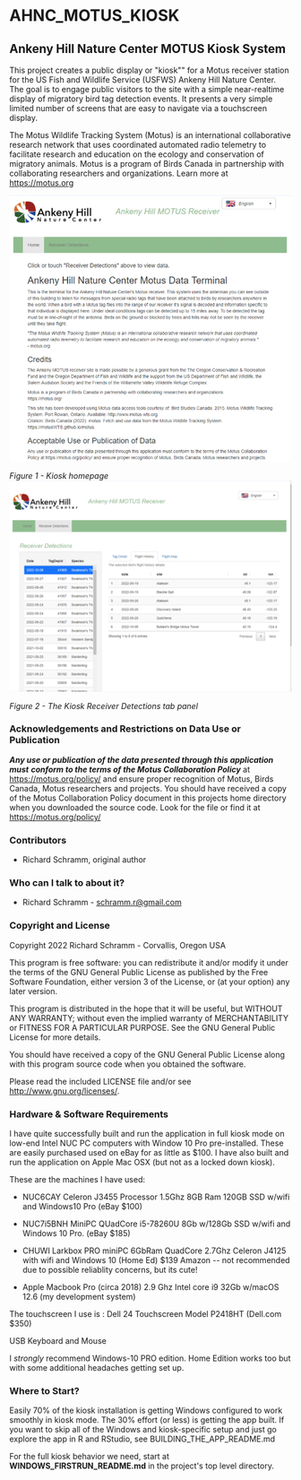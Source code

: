 # AHNC_MOTUS_KIOSK
## Ankeny Hill Nature Center MOTUS Kiosk System

This project creates a public display or "kiosk"" for a Motus receiver station for the US Fish and Wildlife Service (USFWS) Ankeny Hill Nature Center.  The goal is to engage public visitors to the site with a simple near-realtime display of migratory bird tag detection events. It presents a very simple limited number of screens that are easy to navigate via a touchscreen display.

The Motus Wildlife Tracking System (Motus) is an international collaborative research network that uses coordinated automated radio telemetry to facilitate research and education on the ecology and conservation of migratory animals. Motus is a program of Birds Canada in partnership with collaborating researchers and organizations. Learn more at https://motus.org

![Figure1](./md_images/RM_KioskHomepage.png)

*Figure 1 - Kiosk homepage*![Figure2](./md_images/RM_KioskReceiverDetections.png)

*Figure 2 - The Kiosk Receiver Detections tab panel*



###  Acknowledgements and Restrictions on Data Use or Publication

***Any use or publication of the data presented through this application must***
***conform to the terms of the Motus Collaboration Policy*** at https://motus.org/policy/
and ensure proper recognition of Motus, Birds Canada, Motus researchers and projects.
You should have received a copy of the Motus Collaboration Policy document in this
projects home directory when you downloaded the source code. Look for the file
or find it at https://motus.org/policy/

### Contributors

* Richard Schramm,  original author

### Who can I talk to about it? ###

* Richard Schramm - schramm.r@gmail.com


### Copyright and License

Copyright 2022 Richard Schramm - Corvallis, Oregon USA

This program is free software: you can redistribute it and/or modify
it under the terms of the GNU General Public License as published by
the Free Software Foundation, either version 3 of the License, or
(at your option) any later version.

This program is distributed in the hope that it will be useful,
but WITHOUT ANY WARRANTY; without even the implied warranty of
MERCHANTABILITY or FITNESS FOR A PARTICULAR PURPOSE.  See the
GNU General Public License for more details.

You should have received a copy of the GNU General Public License
along with this program source code when you obtained the software.

Please read the included LICENSE file and/or see <http://www.gnu.org/licenses/>.

### Hardware & Software Requirements

I have quite successfully built and run the application in full kiosk mode on low-end  Intel NUC PC computers with Window 10 Pro pre-installed. These are easily purchased used on eBay for as little as $100.   I have also built and run the application on Apple Mac OSX (but not as a locked down kiosk).

These are the machines I have used:

- NUC6CAY Celeron J3455 Processor 1.5Ghz 8GB Ram 120GB SSD w/wifi and Windows10 Pro (eBay $100)

* NUC7i5BNH MiniPC QUadCore i5-78260U 8Gb w/128Gb SSD w/wifi and  Windows 10 Pro. (eBay $185)

* CHUWI Larkbox PRO miniPC 6GbRam QuadCore 2.7Ghz Celeron J4125 with wifi and Windows 10 (Home Ed) $139 Amazon -- not recommended due to possible reliablity concerns, but its cute!

* Apple Macbook Pro (circa 2018) 2.9 Ghz Intel core i9  32Gb w/macOS  12.6  (my development system)

The touchscreen I use is : Dell 24 Touchscreen Model P2418HT (Dell.com $350)

USB Keyboard and Mouse

I *strongly* recommend Windows-10 PRO edition.  Home Edition works too but with some additional headaches getting set up.

### Where to Start?

Easily 70% of the kiosk installation is getting Windows configured to work smoothly in kiosk mode. The 30% effort (or less) is getting the app built.  If you want to skip all of the Windows and kiosk-specific setup and just go explore the app in R and RStudio, see BUILDING_THE_APP_README.md

For the full kiosk behavior we need, start at **WINDOWS_FIRSTRUN_README.md** in the project's top level directory. 



